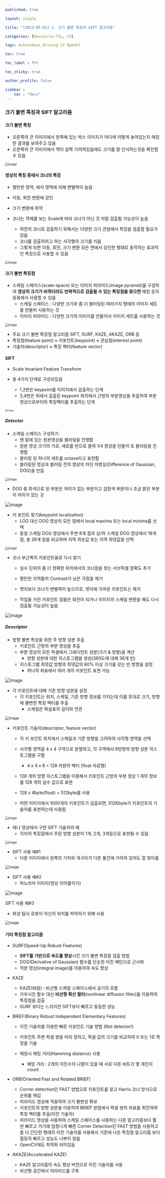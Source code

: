 ```yaml
---
published: true

layout: single

title: "[2023-05-01] 1. 크기 불변 특징과 SIFT 알고리즘"

categories: [Devcourse-TIL, CV]

tags: Autonomous_Driving CV OpenCV

toc: true

toc_label : 목차

toc_sticky: true

author_profile: false

sidebar :
    nav : "docs"
---
```


### 크기 불변 특징과 SIFT 알고리즘



#### 크기 불변 특징

- 오른쪽의 큰 이미지에서 왼쪽에 있는 박스 이미지가 어디에 어떻게 놓여있는지 매칭한 결과를 보여주고 있음
- 오른쪽의 큰 이미지에서 책이 살짝 가려져있음에도 크기를 잘 인식하는것을 확인할 수 있음

<img src="https://user-images.githubusercontent.com/116723552/235525748-118ccb05-c8bd-434c-9eda-b246d90faf2e.png" alt="image" style="zoom:67%;" />



#### 영상의 특징 중에서 코너의 특징

- 평탄한 영역, 에지 영역에 비해 변별력이 높음
- 이동, 회전 변환에 강인
- 크기 변환에 취약



- 코너는 객체를 보는 Scale에 따라 코너가 아닌 것 처럼 검출될 가능성이 높음
  - 여전히 코너로 검출하기 위해서는 다양한 크기 관점에서 특징을 검출할 필요가 있음
  - 코너를 검출하려고 하는 사각형의 크기를 키움
  - 그렇게 되면 이동, 회전, 크기 변환 모든 면에서 강인한 형태로 동작하는 효과적인 특징으로 사용할 수 있음

<img src="https://user-images.githubusercontent.com/116723552/235526624-05d4c296-cf87-4523-b366-e62310678a1a.png" alt="image" style="zoom:67%;" />



#### 크기 불변 특징점

- 스케일 스페이스(scale-space) 또는 이미지 피라미드(image pyramid)를 구성하여 **영상의 크기가 바뀌더라도 반복적으로 검출될 수 있는 특징점을 찾으면** 매칭 등의 응용에서 사용할 수 있음
  - 스케일 스페이스 : 다양한 크기와 좀 더 블러링된 여러가지 형태의 이미지 세트를 만들어 사용하는 것
  - 이미지 피라미드 : 다양한 크기의 이미지를 만들어서 이미지 세트를 사용하는 것

<img src="https://user-images.githubusercontent.com/116723552/235528153-33de070d-60ae-427e-8316-2417fa4aa1d2.png" alt="image" style="zoom: 67%;" />

- 주요 크기 불변 특징점 알고리즘 SIFT, SURF, KAZE, AKAZE, ORB 등
- 특징점(feature point) ≈ 키포인트(keypoint) ≈ 관심점(interest point)
- 기술자(descriptor) ≈ 특징 벡터(feature vector)



#### SIFT

- Scale Invariant Feature Transform 



- 총 4가지 단계로 구성되있음
  - 1,2번은 keypoint를 이미지에서 검출하는 단계
  - 3,4번은 위에서 검출된 keypoint 위치에서 근방의 부분영상을 추출하여 부분영상으로부터의 특징벡터를 추출하는 단게

<img src="https://user-images.githubusercontent.com/116723552/235532249-54a8d29b-94cd-4ccf-998f-b05e1f70cd57.png" alt="image" style="zoom: 50%;" />



##### Detector



- 스케일 스페이스 구성하기
  - 맨 밑에 있는 원본영상을 블러링을 진행함
  - 원본 영상 크기의 가로, 세로를 반으로 줄여 1/4 영상을 만들어 또 블러링을 진행함
  - 블러링 된 하나의 세트를 octave라고 표현함
  - 블러링된 영상과 블러링 전의 영상의 차인 차영상(Difference of Gaussian, DOG)을 만듬

<img src="https://user-images.githubusercontent.com/116723552/235532918-6a1cd09d-8b7d-477e-8c0c-0a845847698b.png" alt="image" style="zoom:67%;" />



- DOG 중 회색으로 된 부분은 차이가 없는 부분이고 검정색 부분이나 조금 밝은 부분이 차이가 있는 곳

![image](https://user-images.githubusercontent.com/116723552/235533556-211b1f58-ea47-49fd-9378-389bd02f6b76.png)



- 키 포인트 찾기(keypoint localization)
  - LOG 대신 DOG 영상의 모든 점에서 local maxima 또는 local minima를 선택
  - 동일 스케일 DOG 영상에서 주변 8개 점과 상/하 스케일 DOG 영상에서 18개 점, 총 26개 점을 비교하며 지역 최솟값 또는 지역 최댓값을 선택

<img src="https://user-images.githubusercontent.com/116723552/235718228-f7826984-33b9-48a9-8aa2-9cde6f6aefe8.png" alt="image" style="zoom:67%;" />



- 코너 부근쪽의 키포인트들로 다시 찾기 

  - 실수 단위의 좀 더 정확한 위치에서의 코너점을 찾는 서브픽셀 정확도 추가

  - 평탄한 지역들의 Contrast가 낮은 극점을 제거

  - 엣지보다 코너가 변별력이 높으므로, 엣지에 가까운 키포인트는 제거

  - 작업을 거친 키포인트 점들은 회전이 되거나 이미지의 스케일 변환을 해도 다시 검출될 가능성이 높음

![image](https://user-images.githubusercontent.com/116723552/235614108-ea0acc7e-c097-4b62-b102-e0221ba585ef.png)



##### Descriptor



- 방향 불변 특성을 위한 주 방향 성분 추출
  - 키포인트 근방의 부분 영상을 추출
  - 부분 영상의 모든 픽셀에서 그래디언트 성분(크기 & 방향)을 계산
    - 방향 성분에 대한 히스토그램을 생성(360도에 대해 36개 빈)
  - 히스토그램 최댓값 방향과 최댓값의 80% 이상 크기를 갖는 빈 방향을 설정
    - 하나의 좌표에서 여러 개의 키포인트 표현 가능

![image](https://user-images.githubusercontent.com/116723552/235733506-c1200ef9-6ee0-4244-921d-7cf3076f803b.png)

- 각 키포인트에 대해 기준 방향 성분을 설정
  - 각 키포인트는 위치, 스케일, 기준 방향 정보를 가지는데 이를 토대로 크기, 방향에 불변한 특징 벡터를 추출
    - 스케일은 화살표의 길이와 연관

<img src="https://user-images.githubusercontent.com/116723552/235733829-d4f2839d-6858-4239-8db2-ac0cf00c2ca1.png" alt="image" style="zoom:80%;" />



- 키포인트 기술자(descriptor, feature vector)

  - 각 키 포인트 위치에서 스케일과 기준 방향을 고려하여 사각형 영역을 선택
  - 사각형 영역을 4 x 4 구역으로 분할하고, 각 구역에서 8방향의 방향 성분 히스토그램을 구함
    - 4 x 4 x 8 = 128 차원의 벡터 (float 자료형)

  - 128 개의 방향 히스토그램을 이용해서 키포인트 근방의 부분 영상 1 개의 정보를 128 개의 실수 값으로 표현 
  - 128 x 4byte(float) = 512byte를 사용
  - 어떤 이미지에서 1000개의 키포인트가 검출되면, 512Kbyte가 키포인트의 기술자를 표현하는데 사용됨

  

<img src="https://user-images.githubusercontent.com/116723552/235735458-f304f0a2-f476-4100-b49c-35909ec487eb.png" alt="image" style="zoom:67%;" />



- 레나 영상에서 구한 SIFT 기술자의 예
  - 각자의 특징점에서 주된 방향 성분이 1개, 2개, 3개등으로 표현될 수 있음

<img src="https://user-images.githubusercontent.com/116723552/235742505-f401761e-b498-48a1-860d-d25b3ccbfb48.png" alt="image" style="zoom:67%;" />



- SIFT 사용 예#1
  - 다른 이미지에서 왼쪽의 기차와 개구리가 다른 물건에 가려져 있어도 잘 찾아줌

<img src="https://user-images.githubusercontent.com/116723552/235743721-3e02c791-355b-4917-ad4e-009b49b08b55.png" alt="image" style="zoom: 80%;" />



- SIFT 사용 예#2
  - 파노라마 이미지(영상 이어붙이기)

![image](https://user-images.githubusercontent.com/116723552/235743828-497f8b78-1c3d-45c8-b5d1-eb41c64b5606.png)



SIFT 사용 예#3

- 화성 탐사 로봇이 자신의 위치를 파악하기 위해 사용

<img src="https://user-images.githubusercontent.com/116723552/235743784-eaafd2c4-acb2-4f6d-b857-fcbf8ded8b17.png" alt="image" style="zoom:80%;" />



#### 기타 특징점 알고리즘

- SURF(Speed-Up Robust Features)
  - **SIFT를 기반으로 속도를 향상**시킨 크기 불변 특징점 검출 방법
  - DOG(Derivative of Gaussian) 함수를 단순한 이진 패턴으로 근사화
  - 적분 영상(integral image)를 이용하여 속도 향상



- KAZE
  - KAZE(바람) : 비선형 스케일 스페이스에서 공기의 흐름
  - 가우시안 함수 대신 **비선형 확산 필터**(nonlinear diffusion filter)를 이용하여 특징점을 검출
  - SURF 보다는 느리지만 SIFT보다 빠르고 동등한 성능



- BRIEF(Binary Robust Independent Elementary Features)

  - 이진 기술자를 이용한 빠른 키포인트 기술 방법 (Not detector!)
  - 키포인트 주변 픽셀 쌍을 미리 정하고, 픽셀 값의 크기를 비교하여 0 또는 1로 특징을 기술

  - 매칭시 해밍 거리(Hamming distance) 사용
    - 해밍 거리 : 2개의 이진수의 나열이 있을 때 서로 다른 비트가 몇 개인지 count



- ORB(Oriented Fast and Rotated BRIEF)
  - Corner detection인 FAST 방법으로 키포인트를 찾고 Harris 코너 방식으로 순위를 매김
  - 피라미드 영상에 적용하여 크기 불변성 확보
  - 키포인트의 방향 성분을 이용하여 BRIEF 방법에서 픽셀 쌍의 좌표를 회전하여 특징 벡터를 추출(이진 기술자)
  - 피라미드 영상을 사용하여 스케일 스페이스를 사용하는 다른 알고리즘보다 훨씬 빠르고 거기에 엄청나게 빠른 Corner Detection인 FAST 방법을 사용하고 좀 더 간단한 형태의 이진 기술자를 사용해서 기존에 나온 특징점 알고리즘 보다 월등히 빠르고 성능도 나쁘지 않음
  - OpenCV에도 최적화 되어있음



- AKAZE(Accelerated KAZE)
  - KAZE 알고리즘의 속도 향상 버전으로 이진 기술자를 사용
  - 비선형 공간에서 피라미드를 구축
